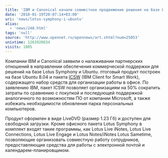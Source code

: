 ```yaml
---
title: 'IBM и Canonical начали совместное продвижение решения на базе Lotus Symphony и Ubuntu '
date: '2010-01-19T20:07:14+03:00'
uri: 'news/lotus-symphony-i-ubuntu'
alias: 
  - 'news/248.html'
tags: 'null'
source: 'http://www.opennet.ru/opennews/art.shtml?num=25053'
unixtime: 1263920834
visits: 1805
---
```

Компании IBM и Canonical заявили о налаживании партнерских отношений в направлении обеспечения коммерческой поддержки для решений на базе Lotus Symphony и Ubuntu. птоговый продукт построен на базе Ubuntu 8.04 и пакета [ICSW](http://www.ubuntu.com/partners/icsw) (IBM Client for Smart Work), содержащего набор средств для организации работы в офисе. По заявлению IBM, пакет ICSW позволяет организациям на 50% сократить затраты по сравнению с покупкой и последующей поддержкой аналогичного по возможностям ПО от компании Microsoft, а также избежать необходимости обновления парка персональных компьютеров.

Продукт оформлен в виде LiveDVD (размер 1.23 Гб) и доступен для свободной загрузки. Кроме офисного пакета Lotus Symphony в комплект входят такие программы, как Lotus Live iNotes, Lotus Live Connections, Lotus Live Engage и Lotus Notes/iNotes Lotus Sametime, позволяющие организовать совместную работу сотрудников, предоставляющие средства для работы с электронной почтой и календарем-планировщиком.
